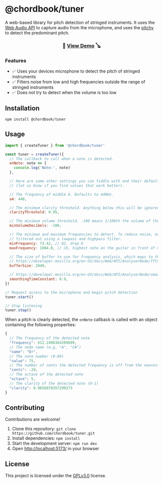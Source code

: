 # @chordbook/tuner

A web-based library for pitch detection of stringed instruments. It uses the [Web Audio API](https://developer.mozilla.org/en-US/docs/Web/API/Web_Audio_API) to capture audio from the microphone, and uses the [pitchy](https://github.com/ianprime0509/pitchy) to detect the predominant pitch.

<h3 align="center">🎸 <a href="https://chordbook.github.io/tuner">View Demo</a> 🪕</h3>

### Features

* ✅ Uses your devices microphone to detect the pitch of stringed instruments
* ✅ Filters noise from low and high frequencies outside the range of stringed instruments
* ✅ Does not try to detect when the volume is too low

## Installation

```console
npm install @chordbook/tuner
```

## Usage

```js
import { createTuner } from '@chordbook/tuner'

const tuner = createTuner({
  // The callback to call when a note is detected.
  onNote: note => {
    console.log('Note:', note)
  },

  // Here are some other settings you can fiddle with and their default values.
  // (let us know if you find values that work better).

  // The frequency of middle A. Defaults to 440Hz.
  a4: 440,

  // The minimum clarity threshold. Anything below this will be ignored
  clarityThreshold: 0.95,

  // The minimum volume threshold. -100 means 1/100th the volume of the loudest sound.
  minVolumeDecibels: -100,

  // The minimum and maximum frequencies to detect. To reduce noise, everything else is
  // filtered out using a lowpass and highpass filter.
  minFrequency: 73.42, // D2, drop D
  maxFrequency: 1084.0, // C6, highest note on the guitar in front of me

  // The size of buffer to use for frequency analysis, which maps to the `fftSize`:
  // https://developer.mozilla.org/en-US/docs/Web/API/AnalyserNode/fftSize
  bufferSize: 2048,

  // https://developer.mozilla.org/en-US/docs/Web/API/AnalyserNode/smoothingTimeConstant
  smoothingTimeConstant: 0.9,
})

// Request access to the microphone and begin pitch detection
tuner.start()

// Stop listening
tuner.stop()
```

When a pitch is clearly detected, the `onNote` callback is called with an object containing the following properties:

```js
{
  // The frequency of the detected note
  "frequency": 612.2498364209699,
  // The node name (e.g. "A", "C#")
  "name": "D♯",
  // The note number (0-89)
  "value": 75,
  // The number of cents the detected frequency is off from the nearest note
  "cents": -29,
  // The octave of the detected note
  "octave": 5,
  // The clarity of the detected note (0-1)
  "clarity": 0.9656978357299373
}
```

## Contributing

Contributions are welcome!

1. Clone this repository: `git clone https://github.com/chordbook/tuner.git`
2. Install dependencies: `npm install`
3. Start the development server: `npm run dev`
4. Open [http://localhost:5173/](http://localhost:5173/) in your browser

## License

This project is licensed under the [GPLv3.0](./LICENSE) license.
